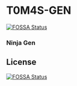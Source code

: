 # T0M4S-GEN
[![FOSSA Status](https://app.fossa.io/api/projects/git%2Bgithub.com%2FGrimDesignsFiveM%2FNinjaGen.svg?type=shield)](https://app.fossa.io/projects/git%2Bgithub.com%2FGrimDesignsFiveM%2FNinjaGen?ref=badge_shield)

### Ninja Gen


## License
[![FOSSA Status](https://app.fossa.io/api/projects/git%2Bgithub.com%2FGrimDesignsFiveM%2FNinjaGen.svg?type=large)](https://app.fossa.io/projects/git%2Bgithub.com%2FGrimDesignsFiveM%2FNinjaGen?ref=badge_large)
